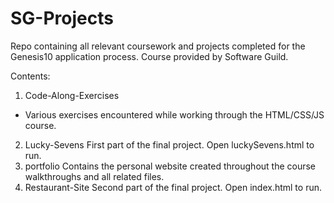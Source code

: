 # SG-Projects
Repo containing all relevant coursework and projects completed for the Genesis10 application process. Course provided by Software Guild.

Contents:
1. Code-Along-Exercises
  *  Various exercises encountered while working through the HTML/CSS/JS course.
2. Lucky-Sevens
    First part of the final project. Open luckySevens.html to run.
3. portfolio
    Contains the personal website created throughout the course walkthroughs and all related files.
4. Restaurant-Site
    Second part of the final project. Open index.html to run.
